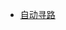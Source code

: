 - [自动寻路](https://steamcommunity.com/sharedfiles/filedetails/?id=2849308125&searchtext=%E8%87%AA%E5%8A%A8%E5%AF%BB%E8%B7%AF)
